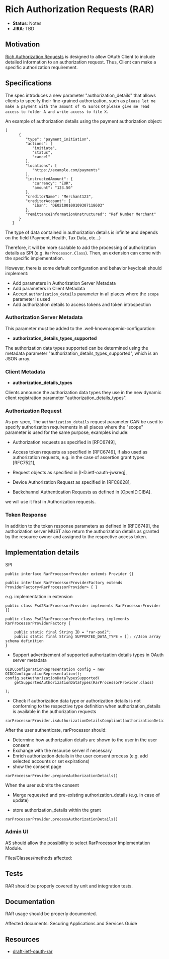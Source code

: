 # Rich Authorization Requests (RAR)

* **Status**: Notes
* **JIRA**: TBD


## Motivation

[Rich Authorization Requests][1] is designed to allow OAuth Client to include detailed information to an authorization request. Thus, Client can make a specific authorization requirement.

## Specifications

The spec introduces a new parameter "authorization_details" that allows clients to specify their fine-grained authorization, such as `please let me make a payment with the amount of 45 Euros` or `please give me read access to folder A and write access to file X`.

An example of authorization details using
the payment authorization object:

````
[
      {
         "type": "payment_initiation",
         "actions": [
            "initiate",
            "status",
            "cancel"
         ],
         "locations": [
            "https://example.com/payments"
         ],
         "instructedAmount": {
            "currency": "EUR",
            "amount": "123.50"
         },
         "creditorName": "Merchant123",
         "creditorAccount": {
            "iban": "DE02100100109307118603"
         },
         "remittanceInformationUnstructured": "Ref Number Merchant"
      }
   ]
````

The type of data contained in authorization details is infinite and depends on the field (Payment, Health, Tax Data, etc...)

Therefore, it will be more scalable to add the processing of authorization details as SPI (e.g. `RarProcessor.Class`). Then, an extension can come with the specific implementation.

However, there is some default configuration and behavior keycloak should implement:

- Add parameters in Authorization Server Metadata
- Add parameters in Client Metadata
- Accept `authorization_details` parameter in all places where the `scope` parameter is used
- Add authorization details to access tokens and token introspection

### Authorization Server Metadata

This parameter must be added to the .well-known/openid-configuration:

- **authorization_details_types_supported**

The authorization data types supported can be determined using the metadata parameter "authorization_details_types_supported", which is an JSON array.

### Client Metadata

- **authorization_details_types**

Clients announce the authorization data types they use in the new dynamic client registration parameter "authorization_details_types".


### Authorization Request

As per spec,
The `authorization_details` request parameter CAN be used to specify
authorization requirements in all places where the "scope" parameter
is used for the same purpose, examples include:

*  Authorization requests as specified in [RFC6749],

*  Access token requests as specified in [RFC6749], if also used as
   authorization requests, e.g. in the case of assertion grant types
   [RFC7521],

*  Request objects as specified in [I-D.ietf-oauth-jwsreq],

*  Device Authorization Request as specified in [RFC8628],

*  Backchannel Authentication Requests as defined in [OpenID.CIBA].

we will use it first in Authorization requests.

### Token Response

In addition to the token response parameters as defined in [RFC6749],
the authorization server MUST also return the authorization details
as granted by the resource owner and assigned to the respective
access token.

## Implementation details

SPI

````
public interface RarProcessorProvider extends Provider {}

public interface RarProcessorProviderFactory extends ProviderFactory<RarProcessorProvider> { }
````
e.g. implementation in extension

````
public class Psd2RarProcessorProvider implements RarProcessorProvider {}

public class Psd2RarProcessorProviderFactory implements RarProcessorProviderFactory { 

    public static final String ID = "rar-psd2";
    public static final String SUPPORTED_DATA_TYPE = []; //Json array schema definition
}
````

* Support advertisement of supported authorization details types in OAuth server metadata

````
OIDCConfigurationRepresentation config = new OIDCConfigurationRepresentation();
config.setAuthorizationDataTypesSupported(
    getSupportedAuthorizationDataTypes(RarProcessorProvider.class)
    
);
````

*  Check if authorization data type or authorization details is not conforming to the respective type
   definition when authorization_details is available in the authorization requests 

````
rarProcessorProvider.isAuthorizationDetailsCompliant(authorizationDetails)
````
After the user authenticate, rarProcessor should:

*  Determine how authorization details are shown to the user in the user consent
*  Exchange with the resource server if necessary
*  Enrich authorization details in the user consent process (e.g. add selected accounts or set expirations)
*  show the consent page

````
rarProcessorProvider.prepareAuthorizationDetails()
````
   
When the user submits the consent  

*  Merge requested and pre-existing authorization_details (e.g. in case of update)  

* store authorization_details within the grant

````
rarProcessorProvider.processAuthorizationDetails()
````

### Admin UI

AS should allow the possibility to select RarProcessor Implementation Module.

Files/Classes/methods affected:

## Tests
RAR should be properly covered by unit and integration tests.

## Documentation
RAR usage should be properly documented.

Affected documents: Securing Applications and Services Guide

## Resources
* [draft-ietf-oauth-rar][1]

[1]: https://tools.ietf.org/html/draft-ietf-oauth-rar-04
